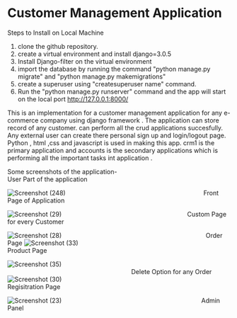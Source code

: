 # Customer Management Application
Steps to Install on Local Machine

1. clone the github repository.
2. create a virtual environment  and install django=3.0.5
3. Install Django-filter on the virtual environment
4. import the database by running the command "python manage.py migrate" and "python manage.py makemigrations"
5. create a superuser using "createsuperuser name" command.
6. Run the "python manage.py runserver" command and the app will start on the local port http://127.0.0.1:8000/



This is an implementation for a customer management application for any e-commerce company using django framework .
The application can store record of any customer. can perform all the crud applications succesfully.
Any external user can create there personal sign up and login/logout page. 
Python , html ,css and javascript is used in making this app.
crm1 is the primary application and accounts is the secondary applications which is performing all the 
important tasks int application .

Some screenshots of the application-<br/>
User Part of the application

![Screenshot (248)](https://user-images.githubusercontent.com/51224796/91654440-5513b300-eac6-11ea-870d-217536017f18.png)
    &emsp;&emsp;&emsp;&emsp;&emsp;&emsp;&emsp;&emsp;&emsp;&emsp;&emsp;&emsp;&emsp;&emsp;&emsp;&emsp;&emsp;&emsp;&emsp;&emsp;&emsp;&emsp;Front Page of Application<br/>
                        
                       
 ![Screenshot (29)](https://user-images.githubusercontent.com/51224796/100520237-c5fc6100-31c2-11eb-8bdc-ff7193e363c6.png)
   &emsp;&emsp;&emsp;&emsp;&emsp;&emsp;&emsp;&emsp;&emsp;&emsp;&emsp;&emsp;&emsp;&emsp;&emsp;&emsp;&emsp;&emsp;&emsp;&emsp;Custom Page for every Customer<br/>
   
                   
  
![Screenshot (28)](https://user-images.githubusercontent.com/51224796/100520154-5b4b2580-31c2-11eb-92b6-c42a6c05bbd3.png)
&emsp;&emsp;&emsp;&emsp;&emsp;&emsp;&emsp;&emsp;&emsp;&emsp;&emsp;&emsp;&emsp;&emsp;&emsp;&emsp;&emsp;&emsp;&emsp;&emsp;&emsp;&emsp;&emsp;Order Page
![Screenshot (33)](https://user-images.githubusercontent.com/51224796/100520157-5dad7f80-31c2-11eb-81c0-3833e783503c.png)
&emsp;&emsp;&emsp;&emsp;&emsp;&emsp;&emsp;&emsp;&emsp;&emsp;&emsp;&emsp;&emsp;&emsp;&emsp;&emsp;&emsp;&emsp;&emsp;&emsp;&emsp;&emsp;&emsp;Product Page
<br/>

![Screenshot (35)](https://user-images.githubusercontent.com/51224796/100520160-600fd980-31c2-11eb-9070-45ab7f500a31.png)
                                 <br/>
&emsp;&emsp;&emsp;&emsp;&emsp;&emsp;&emsp;&emsp;&emsp;&emsp;&emsp;&emsp;&emsp;&emsp;&emsp;&emsp;&emsp;&emsp;&emsp;&emsp;Delete Option for any Order
![Screenshot (30)](https://user-images.githubusercontent.com/51224796/100520165-63a36080-31c2-11eb-90f2-1513a1d88d4c.png)
&emsp;&emsp;&emsp;&emsp;&emsp;&emsp;&emsp;&emsp;&emsp;&emsp;&emsp;&emsp;&emsp;&emsp;&emsp;&emsp;&emsp;&emsp;&emsp;&emsp;&emsp;&emsp;Regisitration Page<br/>
             
![Screenshot (23)](https://user-images.githubusercontent.com/51224796/100520141-4e2e3680-31c2-11eb-8c43-a2744006e6fb.png)
&emsp;&emsp;&emsp;&emsp;&emsp;&emsp;&emsp;&emsp;&emsp;&emsp;&emsp;&emsp;&emsp;&emsp;&emsp;&emsp;&emsp;&emsp;&emsp;&emsp;&emsp;&emsp; Admin Panel
        <br/>


<br/><br/>

